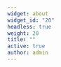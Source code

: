 ```yaml
---
widget: about
widget_id: "20"
headless: true
weight: 20
title: ""
active: true
author: admin
---
```

